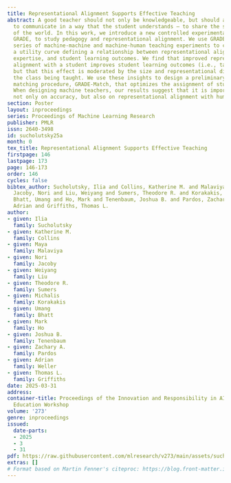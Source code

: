 ```yaml
---
title: Representational Alignment Supports Effective Teaching
abstract: A good teacher should not only be knowledgeable, but should also be able
  to communicate in a way that the student understands – to share the student’s representation
  of the world. In this work, we introduce a new controlled experimental setting,
  GRADE, to study pedagogy and representational alignment. We use GRADE through a
  series of machine-machine and machine-human teaching experiments to characterize
  a utility curve defining a relationship between representational alignment, teacher
  expertise, and student learning outcomes. We find that improved representational
  alignment with a student improves student learning outcomes (i.e., task accuracy),
  but that this effect is moderated by the size and representational diversity of
  the class being taught. We use these insights to design a preliminary classroom
  matching procedure, GRADE-Match, that optimizes the assignment of students to teachers.
  When designing machine teachers, our results suggest that it is important to focus
  not only on accuracy, but also on representational alignment with human learners.
section: Poster
layout: inproceedings
series: Proceedings of Machine Learning Research
publisher: PMLR
issn: 2640-3498
id: sucholutsky25a
month: 0
tex_title: Representational Alignment Supports Effective Teaching
firstpage: 146
lastpage: 173
page: 146-173
order: 146
cycles: false
bibtex_author: Sucholutsky, Ilia and Collins, Katherine M. and Malaviya, Maya and
  Jacoby, Nori and Liu, Weiyang and Sumers, Theodore R. and Korakakis, Michalis and
  Bhatt, Umang and Ho, Mark and Tenenbaum, Joshua B. and Pardos, Zachary A. and Weller,
  Adrian and Griffiths, Thomas L.
author:
- given: Ilia
  family: Sucholutsky
- given: Katherine M.
  family: Collins
- given: Maya
  family: Malaviya
- given: Nori
  family: Jacoby
- given: Weiyang
  family: Liu
- given: Theodore R.
  family: Sumers
- given: Michalis
  family: Korakakis
- given: Umang
  family: Bhatt
- given: Mark
  family: Ho
- given: Joshua B.
  family: Tenenbaum
- given: Zachary A.
  family: Pardos
- given: Adrian
  family: Weller
- given: Thomas L.
  family: Griffiths
date: 2025-03-31
address:
container-title: Proceedings of the Innovation and Responsibility in AI-Supported
  Education Workshop
volume: '273'
genre: inproceedings
issued:
  date-parts:
  - 2025
  - 3
  - 31
pdf: https://raw.githubusercontent.com/mlresearch/v273/main/assets/sucholutsky25a/sucholutsky25a.pdf
extras: []
# Format based on Martin Fenner's citeproc: https://blog.front-matter.io/posts/citeproc-yaml-for-bibliographies/
---
```

